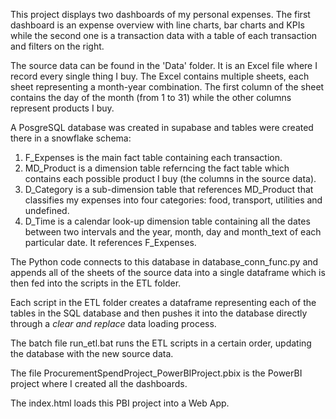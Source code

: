 This project displays two dashboards of my personal expenses. 
The first dashboard is an expense overview with line charts, bar charts and KPIs while the second one is a transaction data with a table of each transaction and filters on the right.

The source data can be found in the 'Data' folder. It is an Excel file where I record every single thing I buy. 
The Excel contains multiple sheets, each sheet representing a month-year combination. The first column of the sheet contains the day of the month (from 1 to 31) while the other columns represent products I buy.

A PosgreSQL database was created in supabase and tables were created there in a snowflake schema:
1. F_Expenses is the main fact table containing each transaction.
2. MD_Product is a dimension table referncing the fact table which contains each possible product I buy (the columns in the source data).
3. D_Category is a sub-dimension table that references MD_Product that classifies my expenses into four categories: food, transport, utilities and undefined.
4. D_Time is a calendar look-up dimension table containing all the dates between two intervals and the year, month, day and month_text of each particular date. It references F_Expenses.

The Python code connects to this database in database_conn_func.py and appends all of the sheets of the source data into a single dataframe which is then fed into the scripts in the ETL folder.

Each script in the ETL folder creates a dataframe representing each of the tables in the SQL database and then pushes it into the database directly through a _clear and replace_ data loading process.

The batch file run_etl.bat runs the ETL scripts in a certain order, updating the database with the new source data.

The file ProcurementSpendProject_PowerBIProject.pbix is the PowerBI project where I created all the dashboards.

The index.html loads this PBI project into a Web App.

